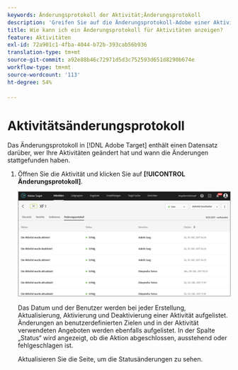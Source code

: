 ```yaml
---
keywords: Änderungsprotokoll der Aktivität;Änderungsprotokoll
description: 'Greifen Sie auf die Änderungsprotokoll-Adobe einer Aktivität zu, um einen Datensatz darüber Ansicht, wer Ihre Aktivitäten geändert hat und wann die Änderungen vorgenommen wurden. [!DNL Target] '
title: Wie kann ich ein Änderungsprotokoll für Aktivitäten anzeigen?
feature: Aktivitäten
exl-id: 72a901c1-4fba-4044-b72b-393cab56b936
translation-type: tm+mt
source-git-commit: a92e88b46c72971d5d3c752593d651d8290b674e
workflow-type: tm+mt
source-wordcount: '113'
ht-degree: 54%

---
```


# Aktivitätsänderungsprotokoll

Das Änderungsprotokoll in [!DNL Adobe Target] enthält einen Datensatz darüber, wer Ihre Aktivitäten geändert hat und wann die Änderungen stattgefunden haben.

1. Öffnen Sie die Aktivität und klicken Sie auf **[!UICONTROL Änderungsprotokoll]**.

   ![Aktivitätsänderungsprotokoll](/help/c-activities/assets/change_log.png)

   Das Datum und der Benutzer werden bei jeder Erstellung, Aktualisierung, Aktivierung und Deaktivierung einer Aktivität aufgelistet. Änderungen an benutzerdefinierten Zielen und in der Aktivität verwendeten Angeboten werden ebenfalls aufgelistet. In der Spalte „Status“ wird angezeigt, ob die Aktion abgeschlossen, ausstehend oder fehlgeschlagen ist.

   Aktualisieren Sie die Seite, um die Statusänderungen zu sehen.
